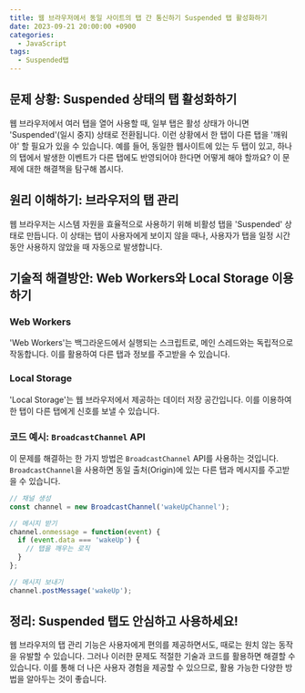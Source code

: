 ```yaml
---
title: 웹 브라우저에서 동일 사이트의 탭 간 통신하기 Suspended 탭 활성화하기
date: 2023-09-21 20:00:00 +0900
categories:
  - JavaScript
tags:
  - Suspended탭
---
```


## 문제 상황: Suspended 상태의 탭 활성화하기

웹 브라우저에서 여러 탭을 열어 사용할 때, 일부 탭은 활성 상태가 아니면 'Suspended'(일시 중지) 상태로 전환됩니다. 이런 상황에서 한 탭이 다른 탭을 '깨워야' 할 필요가 있을 수 있습니다. 예를 들어, 동일한 웹사이트에 있는 두 탭이 있고, 하나의 탭에서 발생한 이벤트가 다른 탭에도 반영되어야 한다면 어떻게 해야 할까요? 이 문제에 대한 해결책을 탐구해 봅시다.

## 원리 이해하기: 브라우저의 탭 관리

웹 브라우저는 시스템 자원을 효율적으로 사용하기 위해 비활성 탭을 'Suspended' 상태로 만듭니다. 이 상태는 탭이 사용자에게 보이지 않을 때나, 사용자가 탭을 일정 시간 동안 사용하지 않았을 때 자동으로 발생합니다.

## 기술적 해결방안: Web Workers와 Local Storage 이용하기

### Web Workers

'Web Workers'는 백그라운드에서 실행되는 스크립트로, 메인 스레드와는 독립적으로 작동합니다. 이를 활용하여 다른 탭과 정보를 주고받을 수 있습니다.

### Local Storage

'Local Storage'는 웹 브라우저에서 제공하는 데이터 저장 공간입니다. 이를 이용하여 한 탭이 다른 탭에게 신호를 보낼 수 있습니다.

### 코드 예시: `BroadcastChannel` API

이 문제를 해결하는 한 가지 방법은 `BroadcastChannel` API를 사용하는 것입니다. `BroadcastChannel`을 사용하면 동일 출처(Origin)에 있는 다른 탭과 메시지를 주고받을 수 있습니다.

```javascript
// 채널 생성
const channel = new BroadcastChannel('wakeUpChannel');

// 메시지 받기
channel.onmessage = function(event) {
  if (event.data === 'wakeUp') {
    // 탭을 깨우는 로직
  }
};

// 메시지 보내기
channel.postMessage('wakeUp');
```

## 정리: Suspended 탭도 안심하고 사용하세요!

웹 브라우저의 탭 관리 기능은 사용자에게 편의를 제공하면서도, 때로는 원치 않는 동작을 유발할 수 있습니다. 그러나 이러한 문제도 적절한 기술과 코드를 활용하면 해결할 수 있습니다. 이를 통해 더 나은 사용자 경험을 제공할 수 있으므로, 활용 가능한 다양한 방법을 알아두는 것이 좋습니다.